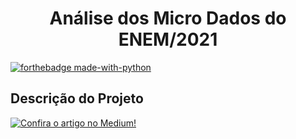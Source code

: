 <h1 align="center"> Análise dos Micro Dados do ENEM/2021</h1>

[![forthebadge made-with-python](http://ForTheBadge.com/images/badges/made-with-python.svg)](https://www.python.org/)

<h2>Descrição do Projeto</h2>

[![Confira o artigo no Medium!](https://img.shields.io/badge/Medium-Profile-black?logo=medium)](https://medium.com/@alysson.montovanelli/an%C3%A1lise-dos-micro-dados-do-enem-2021-um-panorama-sobre-o-ensino-brasileiro-e-perfil-dos-inscritos-c6e317447c07)
